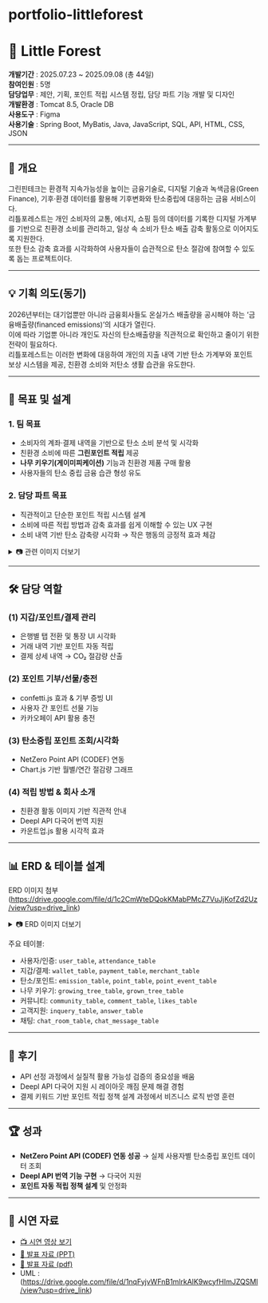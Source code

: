 # portfolio-littleforest


# 🌳 Little Forest

**개발기간** : 2025.07.23 ~ 2025.09.08 (총 44일)  
**참여인원** : 5명  
**담당업무** : 제안, 기획, 포인트 적립 시스템 정립, 담당 파트 기능 개발 및 디자인  
**개발환경** : Tomcat 8.5, Oracle DB  
**사용도구** : Figma  
**사용기술** : Spring Boot, MyBatis, Java, JavaScript, SQL, API, HTML, CSS, JSON  

---

## 📖 개요
그린핀테크는 환경적 지속가능성을 높이는 금융기술로, 디지털 기술과 녹색금융(Green Finance), 기후·환경 데이터를 활용해 기후변화와 탄소중립에 대응하는 금융 서비스이다.  
리틀포레스트는 개인 소비자의 교통, 에너지, 쇼핑 등의 데이터를 기록한 디지털 가계부를 기반으로 친환경 소비를 관리하고, 일상 속 소비가 탄소 배출 감축 활동으로 이어지도록 지원한다.  
또한 탄소 감축 효과를 시각화하여 사용자들이 습관적으로 탄소 절감에 참여할 수 있도록 돕는 프로젝트이다.

---

## 💡 기획 의도(동기)
2026년부터는 대기업뿐만 아니라 금융회사들도 온실가스 배출량을 공시해야 하는 ‘금융배출량(financed emissions)’의 시대가 열린다.  
이에 따라 기업뿐 아니라 개인도 자신의 탄소배출량을 직관적으로 확인하고 줄이기 위한 전략이 필요하다.  
리틀포레스트는 이러한 변화에 대응하여 개인의 지출 내역 기반 탄소 가계부와 포인트 보상 시스템을 제공, 친환경 소비와 저탄소 생활 습관을 유도한다.  

---

## 🎯 목표 및 설계
### 1. 팀 목표
- 소비자의 계좌·결제 내역을 기반으로 탄소 소비 분석 및 시각화  
- 친환경 소비에 따른 **그린포인트 적립** 제공  
- **나무 키우기(게이미피케이션)** 기능과 친환경 제품 구매 활용  
- 사용자들의 탄소 중립 금융 습관 형성 유도  

### 2. 담당 파트 목표
- 직관적이고 단순한 포인트 적립 시스템 설계  
- 소비에 따른 적립 방법과 감축 효과를 쉽게 이해할 수 있는 UX 구현  
- 소비 내역 기반 탄소 감축량 시각화 → 작은 행동의 긍정적 효과 체감  

<details>
<summary>📷 관련 이미지 더보기</summary>

![지갑 페이지](./images/wallet.png)  
![포인트 관리](./images/point.png)  
![나무 키우기](./images/tree.png)  

</details>

---

## 🛠️ 담당 역할
### (1) 지갑/포인트/결제 관리
- 은행별 탭 전환 및 통장 UI 시각화  
- 거래 내역 기반 포인트 자동 적립  
- 결제 상세 내역 → CO₂ 절감량 산출  

### (2) 포인트 기부/선물/충전
- confetti.js 효과 & 기부 증빙 UI  
- 사용자 간 포인트 선물 기능  
- 카카오페이 API 활용 충전  

### (3) 탄소중립 포인트 조회/시각화
- NetZero Point API (CODEF) 연동  
- Chart.js 기반 월별/연간 절감량 그래프  

### (4) 적립 방법 & 회사 소개
- 친환경 활동 이미지 기반 직관적 안내  
- Deepl API 다국어 번역 지원  
- 카운트업.js 활용 시각적 효과  

---

## 📊 ERD & 테이블 설계
ERD 이미지 첨부 (https://drive.google.com/file/d/1c2CmWteDQokKMabPMcZ7VuJjKofZd2Uz/view?usp=drive_link)

<details>
<summary>📷 ERD 이미지 더보기</summary>

![ERD 이미지](https://drive.google.com/uc?export=view&id=1c2CmWteDQokKMabPMcZ7VuJjKofZd2Uz) 

</details>

주요 테이블:
- 사용자/인증: `user_table`, `attendance_table`  
- 지갑/결제: `wallet_table`, `payment_table`, `merchant_table`  
- 탄소/포인트: `emission_table`, `point_table`, `point_event_table`  
- 나무 키우기: `growing_tree_table`, `grown_tree_table`  
- 커뮤니티: `community_table`, `comment_table`, `likes_table`  
- 고객지원: `inquery_table`, `answer_table`  
- 채팅: `chat_room_table`, `chat_message_table`  

---

## 📌 후기
- API 선정 과정에서 실질적 활용 가능성 검증의 중요성을 배움  
- Deepl API 다국어 지원 시 레이아웃 깨짐 문제 해결 경험  
- 결제 키워드 기반 포인트 적립 정책 설계 과정에서 비즈니스 로직 반영 훈련  

---

## 🏆 성과
- **NetZero Point API (CODEF) 연동 성공** → 실제 사용자별 탄소중립 포인트 데이터 조회  
- **Deepl API 번역 기능 구현** → 다국어 지원  
- **포인트 자동 적립 정책 설계** 및 안정화 

---

## 🎥 시연 자료
- [📺 시연 영상 보기](https://drive.google.com/file/d/1B79tO0RvvM4-UvIusbN7ap0b9GK5vbZp/view?usp=drive_link)  
- [📑 발표 자료 (PPT)](https://docs.google.com/presentation/d/16lXHTDZbE-LNdOH8F0PCaCt6K38miHoa/edit?usp=drive_link&ouid=115939005204624444347&rtpof=true&sd=true)
- [📑 발표 자료 (pdf)](https://drive.google.com/file/d/1R2O6azIVtrfG5PVHf0HQbu1ax7nbVQV5/view?usp=drive_link)
- UML :(https://drive.google.com/file/d/1nqFyjvWFnB1mlrkAlK9wcyfHImJZQSMl/view?usp=drive_link) 
